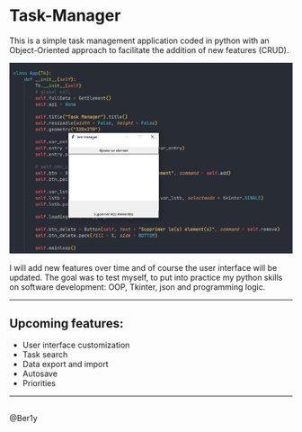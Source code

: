 # Task-Manager
This is a simple task management application coded in python with an Object-Oriented approach to facilitate the addition of new features (CRUD).

![task](./task.png)

I will add new features over time and of course the user interface will be updated.
The goal was to test myself, to put into practice my python skills on software development: OOP, Tkinter, json and programming logic.

---
## Upcoming features:
- User interface customization
- Task search
- Data export and import
- Autosave
- Priorities

---
##
@Ber1y
